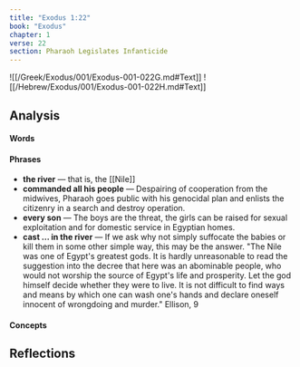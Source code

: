 ```yaml
---
title: "Exodus 1:22"
book: "Exodus"
chapter: 1
verse: 22
section: Pharaoh Legislates Infanticide
---
```

![[/Greek/Exodus/001/Exodus-001-022G.md#Text]]
![[/Hebrew/Exodus/001/Exodus-001-022H.md#Text]]

## Analysis

#### Words

#### Phrases
- **the river** — that is, the [[Nile]]
- **commanded all his people** — Despairing of cooperation from the midwives, Pharaoh goes public with his genocidal plan and enlists the citizenry in a search and destroy operation.
- **every son** — The boys are the threat, the girls can be raised for sexual exploitation and for domestic service in Egyptian homes.
- **cast ... in the river** — If we ask why not simply suffocate the babies or kill them in some other simple way, this may be the answer. "The Nile was one of Egypt's greatest gods. It is hardly unreasonable to read the suggestion into the decree that here was an abominable people, who would not worship the source of Egypt's life and prosperity. Let the god himself decide whether they were to live. It is not difficult to find ways and means by which one can wash one's hands and declare oneself innocent of wrongdoing and murder." <ref>Ellison, 9</ref>

#### Concepts

## Reflections
